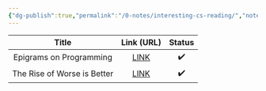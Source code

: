 ```yaml
---
{"dg-publish":true,"permalink":"/0-notes/interesting-cs-reading/","noteIcon":"","created":"2024-01-27T07:59:41.842+01:00","updated":"2024-01-27T07:59:58.019+01:00"}
---
```



|    Title     |   Link (URL)   |     Status     |
| :-----------:| :------------: | :------------: |
| Epigrams on Programming | [LINK](https://web.archive.org/web/19990117034445/http://www-pu.informatik.uni-tuebingen.de/users/klaeren/epigrams.html) | ✔️ |
| The Rise of Worse is Better | [LINK](https://www.jwz.org/doc/worse-is-better.html) | ✔️ |